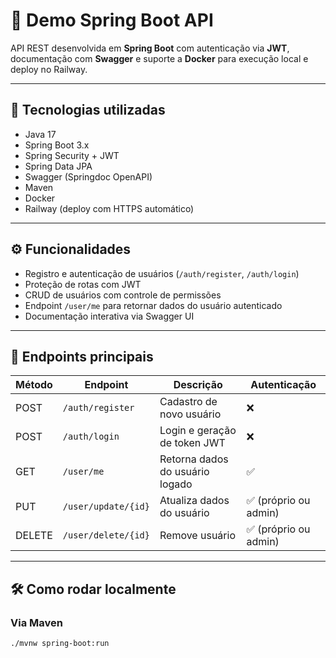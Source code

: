 # 🚀 Demo Spring Boot API

API REST desenvolvida em **Spring Boot** com autenticação via **JWT**, documentação com **Swagger** e suporte a **Docker** para execução local e deploy no Railway.

---

## 📌 Tecnologias utilizadas
- Java 17
- Spring Boot 3.x
- Spring Security + JWT
- Spring Data JPA
- Swagger (Springdoc OpenAPI)
- Maven
- Docker
- Railway (deploy com HTTPS automático)

---

## ⚙️ Funcionalidades
- Registro e autenticação de usuários (`/auth/register`, `/auth/login`)
- Proteção de rotas com JWT
- CRUD de usuários com controle de permissões
- Endpoint `/user/me` para retornar dados do usuário autenticado
- Documentação interativa via Swagger UI

---

## 📖 Endpoints principais

| Método | Endpoint              | Descrição                          | Autenticação |
|--------|-----------------------|------------------------------------|--------------|
| POST   | `/auth/register`      | Cadastro de novo usuário           | ❌           |
| POST   | `/auth/login`         | Login e geração de token JWT       | ❌           |
| GET    | `/user/me`            | Retorna dados do usuário logado    | ✅           |
| PUT    | `/user/update/{id}`   | Atualiza dados do usuário          | ✅ (próprio ou admin) |
| DELETE | `/user/delete/{id}`   | Remove usuário                     | ✅ (próprio ou admin) |

---

## 🛠️ Como rodar localmente

### Via Maven
```bash
./mvnw spring-boot:run
